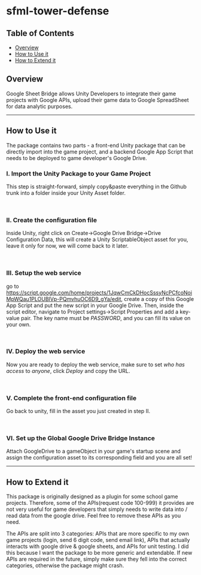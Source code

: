 # sfml-tower-defense
## Table of Contents
  * [Overview](#Overview)
  * [How to Use it](#How-to-Use-it)
  * [How to Extend it](#How-to-Extend-it)
 
## Overview
Google Sheet Bridge allows Unity Developers to integrate their game projects with Google 
APIs, upload their game data to Google SpreadSheet for data analytic purposes.
***

## How to Use it
The package contains two parts - a front-end Unity package that can be directly import into the game project, and a backend Google App Script that needs to be deployed to game developer's Google Drive.

### I. Import the Unity Package to your Game Project
This step is straight-forward, simply copy&paste everything in the Github trunk into a folder inside your Unity Asset folder.

<br />

### II. Create the configuration file
Inside Unity, right click on Create->Google Drive Bridge->Drive Configuration Data, this will create a Unity ScriptableObject asset for you, leave it only for now, we will come back to it later.

<br />

### III. Setup the web service
go to https://script.google.com/home/projects/1JqwCmCkDHocSssyNcPCfcoNoiMpWQau1PLOUBIVp-PQmvhuOC6D9_gYa/edit, create a copy of this Google App Script and put the new script in your Google Drive. Then, inside the script editor, navigate to Project settings->Script Properties and add a key-value pair. The key name must be *PASSWORD*, and you can fill its value on your own.  

<br />

### IV. Deploy the web service
Now you are ready to deploy the web service, make sure to set *who has access* to *anyone*, click *Deploy* and copy the URL.

<br />

### V. Complete the front-end configuration file
Go back to unity, fill in the asset you just created in step II.

<br />

### VI. Set up the Global Google Drive Bridge Instance
Attach GoogleDrive to a gameObject in your game's startup scene and assign the configuration asset to its corresponding field and you are all set!

***
## How to Extend it
This package is originally designed as a plugin for some school game projects. Therefore, some of the APIs(request code 100-999) it provides are not very useful for game developers that simply needs to write data into / read data from the google drive. Feel free to remove these APIs as you need. 
<br />

The APIs are split into 3 categories: APIs that are more specific to my own game projects (login, send 6 digit code, send email link), APIs that actually interacts with google drive & google sheets, and APIs for unit testing. I did this because I want the package to be more generic and extendable. If new APIs are required in the future, simply make sure they fell into the correct categories, otherwise the package might crash.